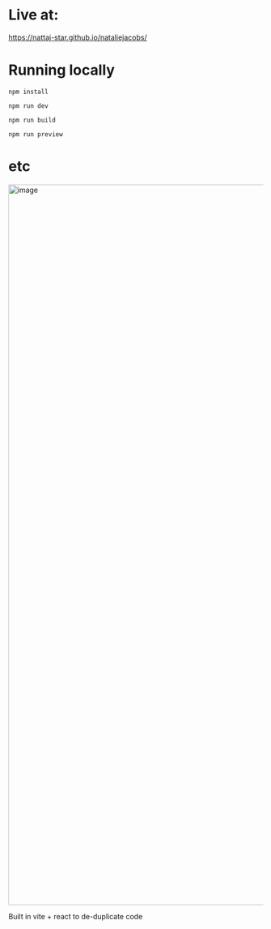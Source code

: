 # Live at:
https://nattaj-star.github.io/nataliejacobs/

# Running locally

`npm install`

`npm run dev`

`npm run build`

`npm run preview`

# etc
<img width="2021" height="1422" alt="image" src="https://github.com/user-attachments/assets/aa0af547-edf3-4980-98ea-e9ec112b53c6" />

Built in vite + react to de-duplicate code
